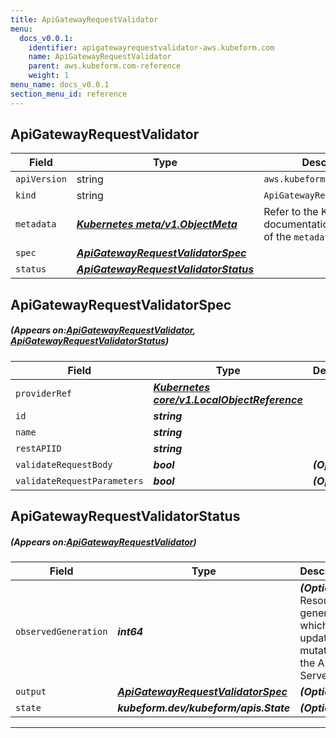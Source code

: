 ```yaml
---
title: ApiGatewayRequestValidator
menu:
  docs_v0.0.1:
    identifier: apigatewayrequestvalidator-aws.kubeform.com
    name: ApiGatewayRequestValidator
    parent: aws.kubeform.com-reference
    weight: 1
menu_name: docs_v0.0.1
section_menu_id: reference
---
```


## ApiGatewayRequestValidator
| Field | Type | Description |
| ------ | ----- | ----------- |
| `apiVersion` | string | `aws.kubeform.com/v1alpha1` |
|    `kind` | string | `ApiGatewayRequestValidator` |
| `metadata` | ***[Kubernetes meta/v1.ObjectMeta](https://kubernetes.io/docs/reference/generated/kubernetes-api/v1.13/#objectmeta-v1-meta)***|Refer to the Kubernetes API documentation for the fields of the `metadata` field.|
| `spec` | ***[ApiGatewayRequestValidatorSpec](#ApiGatewayRequestValidatorSpec)***||
| `status` | ***[ApiGatewayRequestValidatorStatus](#ApiGatewayRequestValidatorStatus)***||
## ApiGatewayRequestValidatorSpec
##### (Appears on:[ApiGatewayRequestValidator](#ApiGatewayRequestValidator), [ApiGatewayRequestValidatorStatus](#ApiGatewayRequestValidatorStatus))
| Field | Type | Description |
| ------ | ----- | ----------- |
| `providerRef` | ***[Kubernetes core/v1.LocalObjectReference](https://kubernetes.io/docs/reference/generated/kubernetes-api/v1.13/#localobjectreference-v1-core)***||
| `id` | ***string***||
| `name` | ***string***||
| `restAPIID` | ***string***||
| `validateRequestBody` | ***bool***| ***(Optional)*** |
| `validateRequestParameters` | ***bool***| ***(Optional)*** |
## ApiGatewayRequestValidatorStatus
##### (Appears on:[ApiGatewayRequestValidator](#ApiGatewayRequestValidator))
| Field | Type | Description |
| ------ | ----- | ----------- |
| `observedGeneration` | ***int64***| ***(Optional)*** Resource generation, which is updated on mutation by the API Server.|
| `output` | ***[ApiGatewayRequestValidatorSpec](#ApiGatewayRequestValidatorSpec)***| ***(Optional)*** |
| `state` | ***kubeform.dev/kubeform/apis.State***| ***(Optional)*** |
---

